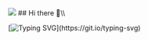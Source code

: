 <img src="https://img.shields.io/badge/react-20232a.svg?style=for-the-badge&logo=react&logoColor=61DAFB" />
## Hi there 👋\\

[![Typing SVG](https://readme-typing-svg.demolab.com?font=Fira+Code&pause=1000&width=435&lines=An+engineering+student+in+Hamburg.)](https://git.io/typing-svg)
